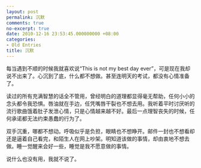 ```yaml
---
layout: post
permalink: 沉默
comments: true
no-excerpt: true
date: 2010-12-16 23:53:45.000000000 +08:00
categories:
- Old Entries
title: 沉默
---
```


每当遇到不顺的时候我就喜欢说“This is not my best day ever”，可是现在我却说不出来了。心沉到了底，什么都不想做。甚至连明天的考试，都没有心情准备了。

读过的所有充满智慧的话全不管用，曾经明白的道理都显得毫无帮助，任何小小的念头都令我恐惧。唇油就在手边，任凭嘴唇干裂也不想去用。我听着平时讨厌听的流行歌曲饿着肚子发泄心情，只是心情越来越不好。最后一点理智丧失的时候，任何承诺都无法约束愚蠢的行为了。

双手沉重，哪都不想动。呼吸似乎是负担，眼睛也不想睁开。邮件一封也不想看却还是逼着自己看完，和陌生人在网上吵架。明知道该做的事情，却由衷地不想去做。睡一觉醒来会好一些，睡觉是我不愿意做的事情。

说什么也没有用，我就不说了。
